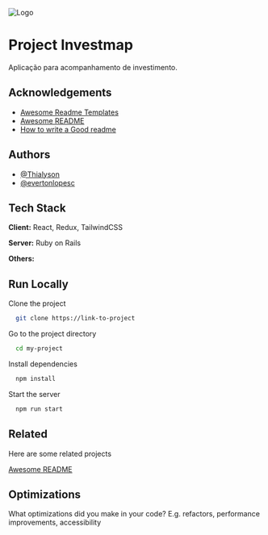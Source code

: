 
![Logo](https://dev-to-uploads.s3.amazonaws.com/uploads/articles/th5xamgrr6se0x5ro4g6.png)


# Project Investmap

Aplicação para acompanhamento de investimento.


## Acknowledgements

 - [Awesome Readme Templates](https://awesomeopensource.com/project/elangosundar/awesome-README-templates)
 - [Awesome README](https://github.com/matiassingers/awesome-readme)
 - [How to write a Good readme](https://bulldogjob.com/news/449-how-to-write-a-good-readme-for-your-github-project)


## Authors

- [@Thialyson](https://www.github.com/Thialyson)
- [@evertonlopesc](https://www.github.com/evertonlopesc)


## Tech Stack

**Client:** React, Redux, TailwindCSS

**Server:** Ruby on Rails

**Others:** 


## Run Locally

Clone the project

```bash
  git clone https://link-to-project
```

Go to the project directory

```bash
  cd my-project
```

Install dependencies

```bash
  npm install
```

Start the server

```bash
  npm run start
```


## Related

Here are some related projects

[Awesome README](https://github.com/matiassingers/awesome-readme)


## Optimizations

What optimizations did you make in your code? E.g. refactors, performance improvements, accessibility

